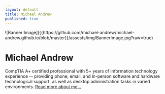 ```yaml
---
layout: default
title: Michael Andrew
published: true
---
```

<div class="blurb">
![Banner Image]({{https://github.com/michael-andrew/michael-andrew.github.io/blob/master}}/assests/img/BannerImage.jpg?raw=true)	
  
  <h1>Michael Andrew</h1>
	<p>CompTIA A+ certified professional with 5+ years of information technology experience -- providing phone, email, and in-person software and hardware technological support, as well as desktop administration tasks in varied environments.  <a href="/about">Read more about me...</a></p>
</div><!-- /.blurb -->
